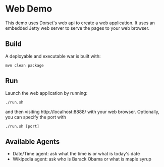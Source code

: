 Web Demo
===============
This demo uses Dorset's web api to create a web application. It uses an embedded Jetty web server to serve the pages to your web browser.

Build
-----------
A deployable and executable war is built with:

```
mvn clean package
```

Run
----------
Launch the web application by running:

```
./run.sh
```

and then visiting http://localhost:8888/ with your web browser. Optionally, you can specify the port with

```
./run.sh [port]
```

Available Agents
----------------
 * Date/Time agent: ask what the time is or what is today's date
 * Wikipedia agent: ask who is Barack Obama or what is maple syrup
